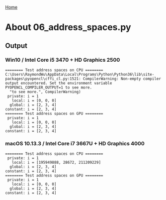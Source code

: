 [Home](../../../#overview)

# About 06_address_spaces.py

## Output

### Win10 / Intel Core i5 3470 + HD Graphics 2500

```
======== Test address spaces on CPU ========
C:\Users\RaymondWu\AppData\Local\Programs\Python\Python36\lib\site-packages\pyopencl\cffi_cl.py:1521: CompilerWarning: Non-empty compiler output encountered. Set the environment variable PYOPENCL_COMPILER_OUTPUT=1 to see more.
  "to see more.", CompilerWarning)
 private: i = 1
   local: i = [0, 0, 0]
  global: i = [2, 3, 4]
constant: i = [2, 3, 4]
======== Test address spaces on GPU ========
 private: i = 1
   local: i = [0, 0, 0]
  global: i = [2, 3, 4]
constant: i = [2, 3, 4]
```

### macOS 10.13.3 / Intel Core i7 3667U + HD Graphics 4000

```
======== Test address spaces on CPU ========
 private: i = 1
   local: i = [195949888, 28672, 211209229]
  global: i = [2, 3, 4]
constant: i = [2, 3, 4]
======== Test address spaces on GPU ========
 private: i = 1
   local: i = [0, 0, 0]
  global: i = [2, 3, 4]
constant: i = [2, 3, 4]
```
